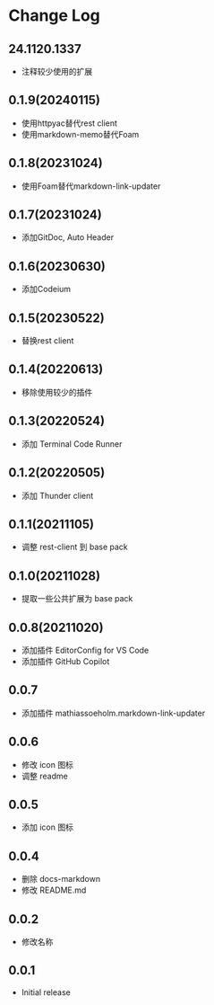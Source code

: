 # Change Log

## 24.1120.1337

- 注释较少使用的扩展

## 0.1.9(20240115)

- 使用httpyac替代rest client
- 使用markdown-memo替代Foam

## 0.1.8(20231024)

- 使用Foam替代markdown-link-updater

## 0.1.7(20231024)

- 添加GitDoc, Auto Header

## 0.1.6(20230630)

- 添加Codeium

## 0.1.5(20230522)

- 替换rest client

## 0.1.4(20220613)

- 移除使用较少的插件

## 0.1.3(20220524)

- 添加 Terminal Code Runner

## 0.1.2(20220505)

- 添加 Thunder client

## 0.1.1(20211105)

- 调整 rest-client 到 base pack

## 0.1.0(20211028)

- 提取一些公共扩展为 base pack

## 0.0.8(20211020)

- 添加插件 EditorConfig for VS Code
- 添加插件 GitHub Copilot

## 0.0.7

- 添加插件 mathiassoeholm.markdown-link-updater

## 0.0.6

- 修改 icon 图标
- 调整 readme

## 0.0.5

- 添加 icon 图标

## 0.0.4

- 删除 docs-markdown
- 修改 README.md

## 0.0.2

- 修改名称

## 0.0.1

- Initial release
